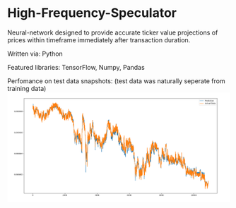 # High-Frequency-Speculator
Neural-network designed to provide accurate ticker value projections of prices within timeframe immediately after transaction duration.

Written via: Python

Featured libraries: TensorFlow, Numpy, Pandas

Perfomance on test data snapshots:
(test data was naturally seperate from training data)
![alt text](https://raw.githubusercontent.com/Thomas-Power/High-Frequency-Speculator/master/performance%20testing.png)
